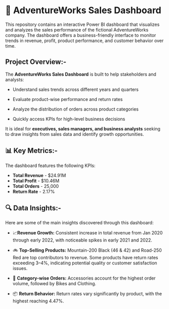 # 🚴 AdventureWorks Sales Dashboard
This repository contains an interactive Power BI dashboard that visualizes and analyzes the sales performance of the fictional AdventureWorks company. The dashboard offers a business-friendly interface to monitor trends in revenue, profit, product performance, and customer behavior over time.

## Project Overview:-

The **AdventureWorks Sales Dashboard** is built to help stakeholders and analysts:

- Understand sales trends across different years and quarters

- Evaluate product-wise performance and return rates

- Analyze the distribution of orders across product categories

- Quickly access KPIs for high-level business decisions

It is ideal for **executives, sales managers, and business analysts** seeking to draw insights from sales data and identify growth opportunities.

## 📊 Key Metrics:-

The dashboard features the following KPIs:

- **Total Revenue**   -	$24.91M
- **Total Profit**	 - $10.46M
- **Total Orders**	 - 25,000
- **Return Rate**	    - 2.17%
 
## 🔍 Data Insights:-

Here are some of the main insights discovered through this dashboard:

- 📈**Revenue Growth:** Consistent increase in total revenue from Jan 2020 through early 2022, with noticeable spikes in early 2021 and 2022.
 
- 🚲 **Top-Selling Products:**
Mountain-200 Black (46 & 42) and Road-250 Red are top contributors to revenue.
Some products have return rates exceeding 3–4%, indicating potential quality or customer satisfaction issues.

- 🧾 **Category-wise Orders:**
Accessories account for the highest order volume, followed by Bikes and Clothing.

- 📦 **Return Behavior:**
Return rates vary significantly by product, with the highest reaching 4.47%.
